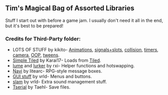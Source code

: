## Tim's Magical Bag of Assorted Libraries
Stuff I start out with before a game jam. I usually don't need it all in the end, but it's best to be prepared!

### Credits for Third-Party folder:
* LOTS OF STUFF by kikito- [Animations](https://github.com/kikito/anim8), [signals+slots](https://github.com/kikito/beholder.lua), [collision](https://github.com/kikito/bump.lua), [timers](https://github.com/kikito/cron.lua), [camera](https://github.com/kikito/gamera), [OO](https://github.com/kikito/middleclass)[P](https://github.com/kikito/stateful.lua), [tweens](https://github.com/kikito/tween.lua).
* [Simple Tiled](https://github.com/karai17/Simple-Tiled-Implementation) by Karai17- Loads from [Tiled](http://www.mapeditor.org/).
* [lume](https://github.com/rxi/lume) and [lurker](https://github.com/rxi/lurker) by rxi- Helper functions and hotswapping.
* [Navi](https://github.com/cluke009/Navi) by litearc- RPG-style message boxes.
* [GUI stuff](https://github.com/vrld/Quickie) by vrld- Menus and buttons.
* [slam](https://github.com/vrld/slam) by vrld- Extra sound management stuff.
* [Tserial](https://love2d.org/wiki/Tserial) by Taehl- Save files.